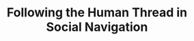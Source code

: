 ---
layout: default
title: Following the Human Thread in Social Navigation
authors: Luca Scofano, Alessio Sampieri, Tommaso Campari, Valentino Sacco, Indro Spinelli, Lamberto Ballan, Fabio Galasso
publication: 
year: 2024
url_paper: https://arxiv.org/abs/2404.11327
---